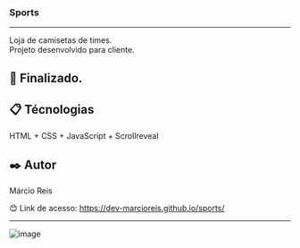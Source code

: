 ### Sports

---

Loja de camisetas de times.<br>
Projeto desenvolvido para cliente.

## 🚀 Finalizado.

## 📋 Técnologias
HTML + CSS + JavaScript + Scrollreveal

## ✒️ Autor
Márcio Reis

😊 Link de acesso: https://dev-marcioreis.github.io/sports/

---
![image](https://user-images.githubusercontent.com/122680054/212543832-e7cd0cc3-5d4e-45cd-95cd-83d948b0a14f.png)
